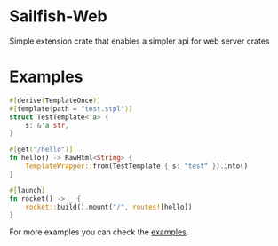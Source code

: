 # Sailfish-Web
Simple extension crate that enables a simpler api for web server crates

# Examples

```rust
#[derive(TemplateOnce)]
#[template(path = "test.stpl")]
struct TestTemplate<'a> {
    s: &'a str,
}

#[get("/hello")]
fn hello() -> RawHtml<String> {
    TemplateWrapper::from(TestTemplate { s: "test" }).into()
}

#[launch]
fn rocket() -> _ {
    rocket::build().mount("/", routes![hello])
}
```

For more examples you can check the [examples](https://github.com/pauldotsh/sailfish-web/tree/master/examples).
